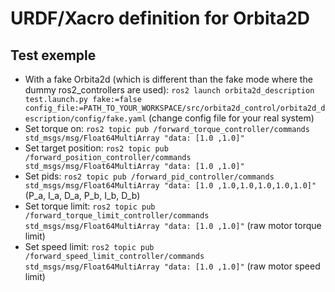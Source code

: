 # URDF/Xacro definition for Orbita2D

## Test exemple
- With a fake Orbita2d (which is different than the fake mode where the dummy ros2_controllers are used): ``ros2 launch orbita2d_description test.launch.py fake:=false config_file:=PATH_TO_YOUR_WORKSPACE/src/orbita2d_control/orbita2d_description/config/fake.yaml`` (change config file for your real system)
- Set torque on: ``ros2 topic pub /forward_torque_controller/commands std_msgs/msg/Float64MultiArray "data: [1.0 ,1.0]"``
- Set target position: ``ros2 topic pub /forward_position_controller/commands std_msgs/msg/Float64MultiArray "data: [1.0 ,1.0]"``
- Set pids: ``ros2 topic pub /forward_pid_controller/commands std_msgs/msg/Float64MultiArray "data: [1.0 ,1.0,1.0,1.0,1.0,1.0]"`` (P_a, I_a, D_a, P_b, I_b, D_b)
- Set torque limit: ``ros2 topic pub /forward_torque_limit_controller/commands std_msgs/msg/Float64MultiArray "data: [1.0 ,1.0]"`` (raw motor torque limit)
- Set speed limit: ``ros2 topic pub /forward_speed_limit_controller/commands std_msgs/msg/Float64MultiArray "data: [1.0 ,1.0]"`` (raw motor speed limit)
